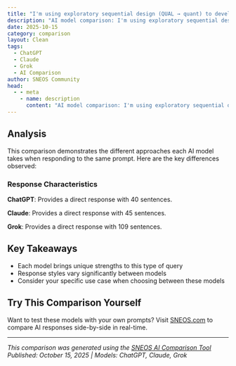```yaml
---
title: "I'm using exploratory sequential design (QUAL → quant) to develop measures from qualitative findings. Help me: 1) Conduct qualitative phase first to explore phenomenon"
description: "AI model comparison: I'm using exploratory sequential design (QUAL → quant) to develop measures from qualitative findings..."
date: 2025-10-15
category: comparison
layout: Clean
tags:
  - ChatGPT
  - Claude
  - Grok
  - AI Comparison
author: SNEOS Community
head:
  - - meta
    - name: description
      content: "AI model comparison: I'm using exploratory sequential design (QUAL → quant) to develop measures from qualitative findings. Help me: 1) Conduc..."
---
```


<ChatComparison
  title="I'm using exploratory sequential design (QUAL → quant) to develop measures from qualitative findings. Help me: 1) Conduct qualitative phase first to explore phenomenon"
  prompt="I'm using exploratory sequential design (QUAL → quant) to develop measures from qualitative findings. Help me: 1) Conduct qualitative phase first to explore phenomenon"
  :responses='{"ChatGPT": "Conducting the qualitative phase of an exploratory sequential design (QUAL \u2192 quant) involves several structured steps. Here\u2019s how you can approach it:\n\n### 1. Identify the Research Question\nStart with a clear, open-ended research question that focuses on the phenomenon you wish to explore. This question should be broad enough to allow participants to share their experiences but focused enough to be manageable.\n\n**Example**: \u0022How do individuals experience and interpret stress in their daily lives?\u0022\n\n### 2. Choose the Qualitative Methodology\nSelect a qualitative methodology that fits your research question and objectives. Common qualitative methods include:\n- **Interviews**: In-depth one-on-one conversations to gather detailed personal experiences.\n- **Focus Groups**: Group discussions that can elicit diverse perspectives and group dynamics.\n- **Observations**: Observing participants in their natural settings to gain insights into their behaviors and interactions.\n- **Content Analysis**: Analyzing existing documents or media related to your phenomenon.\n\n### 3. Develop a Sampling Strategy\nDecide on your sampling approach:\n- **Purposeful Sampling**: Select participants who have rich information about the phenomenon.\n- **Snowball Sampling**: Ask initial participants to refer others who might provide insight.\n\n### 4. Data Collection\n- Conduct interviews or focus groups with participants. Make sure to create a comfortable environment to encourage openness.\n- Use a semi-structured format to allow for guided exploration while also providing the flexibility for participants to express their stories in their own words.\n\n**Interview Questions Example**:\n- \u0022Can you describe a situation where you felt stressed? What triggered that stress?\u0022\n- \u0022How do you usually cope with stress? Can you share some strategies that work for you?\u0022\n\n### 5. Data Analysis\n- Transcribe the recorded interviews/focus group discussions.\n- Use qualitative analysis techniques such as thematic analysis, grounded theory, or content analysis:\n  - **Thematic Analysis**: Code the data to identify recurring themes or concepts. Begin with open coding, then group codes into broader themes.\n  - **NVivo or Atlas.ti**: Consider using qualitative data analysis software for organizing and analyzing your data.\n\n### 6. Verify Findings\nUse techniques such as member checking (having participants review your findings), triangulation (using multiple data sources to confirm findings), or peer debriefing (discussing findings with colleagues) to enhance the credibility and reliability of your analysis.\n\n### 7. Interpret Results\nSummarize the themes and insights gained from your qualitative phase. Relate these findings back to your research question, and consider how they might inform the development of quantitative measures.\n\n**Example Findings**:\nYou might identify themes like \u0022coping strategies,\u0022 \u0022the role of social support,\u0022 and \u0022individual perceptions of stress,\u0022 which can help you determine what specific aspects to measure quantitatively.\n\n### 8. Prepare for Quantitative Phase\nBegin thinking about how to transform your qualitative findings into quantitative measures. This could involve:\n- Developing survey items based on identified themes.\n- Creating Likert-type scales, multiple-choice questions, or other formats suitable for larger sample sizes.\n\n### Example Transition:\nFrom the qualitative finding on \u0022coping strategies,\u0022 you could create a scale measuring the frequency and effectiveness of various coping strategies.\n\nBy following these steps in the qualitative phase of your exploratory sequential design, you will be well-prepared to transition to the quantitative phase, where you can validate and expand upon your qualitative insights.", "Claude": "# Guide to Conducting Your Qualitative Phase (QUAL \u2192 quant)\n\n## Phase 1: Planning Your Qualitative Exploration\n\n### **A. Define Your Research Focus**\n- **Central phenomenon**: What are you trying to understand?\n- **Research questions**: Formulate open-ended questions (e.g., \u0022How do participants experience...?\u0022 \u0022What does X mean to...?\u0022)\n- **Purpose**: Generate themes/constructs that will inform quantitative measure development\n\n### **B. Select Qualitative Approach**\nFor instrument development, consider:\n- **Phenomenology** - Understanding lived experiences\n- **Grounded Theory** - Generating theoretical concepts\n- **Generic/Basic Qualitative Study** - Exploring perspectives and meanings\n\n---\n\n## Phase 2: Sampling Strategy\n\n### **Purposeful Sampling**\n- **Sample size**: 15-30 participants typically (until saturation)\n- **Criteria**: Who has rich experience with your phenomenon?\n- **Diversity**: Include variation in relevant characteristics\n- **Access**: Identify gatekeepers and recruitment channels\n\n---\n\n## Phase 3: Data Collection\n\n### **Primary Method: Semi-Structured Interviews**\n\n**Interview Guide Development:**\n\u0060\u0060\u0060\nOpening:\n- Build rapport\n- Explain purpose\n- Grand tour question: \u0022Tell me about your experience with...\u0022\n\nMain Questions (5-10):\n- What does [phenomenon] mean to you?\n- Can you describe a time when...?\n- How do you handle...?\n\nProbes:\n- Can you tell me more about that?\n- Can you give me an example?\n- How did that make you feel?\n\u0060\u0060\u0060\n\n### **Additional Methods** (optional):\n- Focus groups (6-8 participants)\n- Observations with field notes\n- Document analysis\n- Photo elicitation\n\n### **Data Collection Tips:**\n- Audio record with consent\n- Take brief field notes during/after\n- Aim for 45-90 minute interviews\n- Continue until **theoretical saturation** (no new themes emerging)\n\n---\n\n## Phase 4: Data Analysis\n\n### **Step-by-Step Thematic Analysis**\n\n**1. Prepare Data**\n- Transcribe verbatim (professional service or AI tools)\n- Anonymize identifiers\n- Organize files systematically\n\n**2. Initial Familiarization**\n- Read transcripts multiple times\n- Note initial impressions\n- Write reflective memos\n\n**3. Generate Initial Codes**\n\u0060\u0060\u0060\nExample:\nRaw data: \u0022I just felt completely overwhelmed... like nothing \nI did was good enough, you know?\u0022\n\nCodes: \n- Feeling overwhelmed\n- Self-doubt\n- Performance anxiety\n\u0060\u0060\u0060\n\n**Methods:**\n- Manual: Highlight and margin notes\n- Software: NVivo, MAXQDA, Atlas.ti, Dedoose\n- Spreadsheet: Create coding matrix\n\n**4. Identify Themes**\n- Group related codes into categories\n- Look for patterns across participants\n- Create theme definitions\n\n**5. Review \u0026 Refine Themes**\n- Check themes against original data\n- Ensure internal consistency\n- Develop theme hierarchy (main themes \u2192 sub-themes)\n\n**6. Define Dimensions**\n- **This is critical for measure development!**\n- What are the key constructs/dimensions?\n- How are they conceptually distinct?\n- What\u0027s the range of each dimension?\n\n---\n\n## Phase 5: Quality \u0026 Rigor\n\n### **Establish Trustworthiness**\n\n| Criterion | Strategies |\n|-----------|------------|\n| **Credibility** | Member checking, peer debriefing, triangulation |\n| **Transferability** | Thick description, purposeful sampling |\n| **Dependability** | Audit trail, code-recode reliability |\n| **Confirmability** | Reflexivity journal, bracketing |\n\n---\n\n## Phase 6: Prepare for Instrument Development\n\n### **Create an Item Pool Document**\n\nOrganize findings by dimensions:\n\n\u0060\u0060\u0060\nDIMENSION 1: [Name]\nDefinition: [Clear conceptual definition]\n\nSub-themes:\na) [Sub-theme 1]\n   - Participant quotes\n   - Frequency of mention\n   \nb) [Sub-theme 2]\n   - Participant quotes\n   - Frequency of mention\n\nPotential items:\n- [Draft item based on participant language]\n- [Draft item based on participant language]\n\u0060\u0060\u0060\n\n### **Key Deliverables for Quantitative Phase:**\n\n1. **Conceptual", "Grok": "### Understanding Exploratory Sequential Design (QUAL \u2192 QUANT)\n\nExploratory sequential design is a mixed-methods approach where you start with a qualitative (QUAL) phase to deeply explore a phenomenon, generate insights, and then build on those to develop quantitative (QUANT) measures (e.g., surveys or scales). This is ideal for under-researched topics where you need to identify key themes before quantifying them. Since you want to focus on step 1\u2014conducting the qualitative phase\u2014I\u0027ll break it down into actionable steps, drawing from established qualitative research practices (e.g., Creswell \u0026 Plano Clark\u0027s mixed-methods framework).\n\n### Step 1: Define the Phenomenon and Research Questions\n- **Why first?** A clear focus ensures your qualitative exploration is targeted and yields findings that can inform quantitative measure development.\n- **How to do it:**\n  - Articulate the phenomenon: What specific aspect are you exploring? For example, if it\u0027s \u0022employee burnout in remote work,\u0022 specify sub-themes like emotional exhaustion or productivity impacts.\n  - Develop open-ended research questions: Aim for 3-5 questions that guide discovery without assuming outcomes. Examples:\n    - What experiences do participants report regarding [phenomenon]?\n    - How do contextual factors (e.g., environment, culture) influence [phenomenon]?\n    - What patterns emerge in participants\u0027 descriptions?\n- **Tip:** Review literature briefly to identify gaps\u2014your QUAL phase should fill those by generating novel insights (e.g., emergent themes for measure items).\n- **Output:** A research protocol with questions, ensuring alignment with your goal of measure development (e.g., themes will become scale items).\n\n### Step 2: Select Participants and Sampling\n- **Why?** In exploratory QUAL, you need diverse, information-rich cases to uncover nuances, not a representative sample like in QUANT.\n- **How to do it:**\n  - Choose a purposeful sampling strategy: Start with 8-15 participants (adjust based on saturation\u2014when new data repeats prior findings). Use snowball or criterion sampling for hard-to-reach groups.\n    - Criteria: Relevance to the phenomenon (e.g., remote workers with 1\u002B years experience for burnout study).\n  - Ensure diversity: Vary demographics (age, gender, role) to capture varied perspectives.\n  - Sample size rule: Continue until thematic saturation (typically 10-20 interviews/focus groups).\n- **Ethical considerations:** Obtain IRB/ethics approval. Use informed consent, anonymize data, and ensure voluntary participation.\n- **Tip:** Pilot with 2-3 participants to refine recruitment (e.g., via social media, professional networks).\n\n### Step 3: Choose Data Collection Methods\n- **Why?** Qualitative methods emphasize depth and context, providing rich narratives for theme identification.\n- **Recommended methods (pick 1-2 based on your resources):**\n  - **Semi-structured interviews:** 45-60 minutes each; use an interview guide with open questions (e.g., \u0022Tell me about a time you experienced [phenomenon]\u0022). Probe for details: \u0022What made that challenging?\u0022\n  - **Focus groups:** 6-8 participants per group (2-4 groups); great for interactive insights but watch for groupthink.\n  - **Observations or documents:** Supplement with field notes or existing texts (e.g., diaries) if the phenomenon is observable.\n- **Tools:** Record audio (with consent) using Zoom or Otter.ai for transcription. Aim for verbatim transcripts.\n- **Tip:** For measure development, focus on eliciting descriptions, examples, and intensities (e.g., \u0022On a scale of mild to severe, how would you describe...?\u0022 to foreshadow QUANT).\n\n### Step 4: Analyze Qualitative Data\n- **Why?** This phase transforms raw data into themes or categories that will directly inform your QUANT measures (e.g., turning \u0022feeling overwhelmed by isolation\u0022 into survey items).\n- **How to do it (thematic analysis, per Braun \u0026 Clarke):**\n  1. **Familiarize:** Read transcripts multiple times, noting initial ideas.\n  2. **Code:** Generate initial codes (e.g., line-by-line: \u0022isolation,\u0022 \u0022lack of boundaries\u0022). Use software like NVivo, ATLAS.ti, or free options like Taguette.\n  3. **Develop themes:** Group codes into broader themes (e.g., \u0022emotional isolation\u0022 theme from codes like \u0022lonely days\u0022 and \u0022missed team chats\u0022). Look for patterns, contradictions, and frequencies.\n  4. **Review and refine:** Check themes against data; ensure they represent the phenomenon holistically.\n  5. **Interpret:** Link themes to research questions and literature. Quantify where useful (e.g., \u002280% mentioned isolation\u0022) for QUANT transition.\n- **Rigor checks:** Use member checking (share summaries with participants), triangulation (multiple data sources), and reflexivity (note your biases in a journal).\n- **Tip:** For measure development, prioritize themes with sub-dimensions (e.g., cognitive, emotional) to create multi-item scales. Aim for 5-10 key themes.\n\n### Step 5: Document and Transition to Quantitative Phase\n- **Wrap-up QUAL:** Write a summary report with themes, quotes, and visuals (e.g., theme maps). This serves as the \u0022bridge\u0022 to QUANT.\n- **Preview of QUANT (brief, since you asked for QUAL first):** Use QUAL findings to design instruments\u2014e.g., convert themes into Likert-scale items (\u0022I feel isolated during remote work: 1=Never to 5=Always\u0022). Then pilot-test and validate (e.g., via factor analysis).\n- **Timeline estimate:** QUAL phase: 2-4 months (recruitment 1 month, data collection 1 month, analysis 1-2 months).\n\n### Potential Challenges and Solutions\n- **Challenge: Low participation.** Solution: Offer incentives (e.g., gift cards) and build rapport.\n- **Challenge: Overwhelming data.** Solution: Code iteratively; involve a second coder for inter-rater reliability (aim for 80% agreement).\n- **Resources:** Books like \u0022Qualitative Inquiry and Research Design\u0022 by Creswell; online guides from SAGE or NIH mixed-methods toolkits.\n\nThis should get your QUAL phase off the ground. If you provide more details about your phenomenon (e.g., topic, field), I can refine this with tailored examples or sample interview guides. What\u0027s your specific research topic?"}' published-date="{DateTime.UtcNow:HH:mm}"
/>

## Analysis

This comparison demonstrates the different approaches each AI model takes when responding to the same prompt. Here are the key differences observed:

### Response Characteristics

**ChatGPT**: Provides a direct response with 40 sentences. 

**Claude**: Provides a direct response with 45 sentences. 

**Grok**: Provides a direct response with 109 sentences. 

## Key Takeaways

- Each model brings unique strengths to this type of query
- Response styles vary significantly between models
- Consider your specific use case when choosing between these models

## Try This Comparison Yourself

Want to test these models with your own prompts? Visit [SNEOS.com](https://sneos.com) to compare AI responses side-by-side in real-time.

---

*This comparison was generated using the [SNEOS AI Comparison Tool](https://sneos.com)*
*Published: October 15, 2025 | Models: ChatGPT, Claude, Grok*
